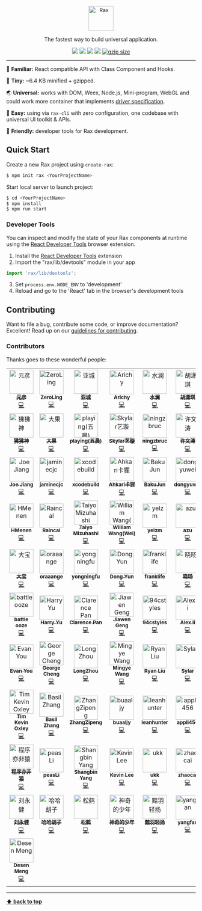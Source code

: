 <p align="center">
  <a href="https://alibaba.github.io/rax">
    <img alt="Rax" src="https://user-images.githubusercontent.com/677114/59907138-e99f7180-943c-11e9-8769-07021d9fe1ca.png" width="66">
  </a>
</p>

<p align="center">
The fastest way to build universal application.
</p>

<p align="center">
  <a href="https://github.com/alibaba/rax/blob/master/LICENSE"><img src="https://img.shields.io/npm/l/rax.svg"></a>
  <a href="https://www.npmjs.com/package/rax"><img src="https://img.shields.io/npm/v/rax.svg"></a>
  <a href="https://www.npmjs.com/package/rax"><img src="https://img.shields.io/npm/dm/rax.svg"></a>
  <a href="https://travis-ci.org/alibaba/rax"><img src="https://travis-ci.org/alibaba/rax.svg?branch=master"></a>
  <a href="https://unpkg.com/rax/dist/rax.min.js"><img src="https://img.badgesize.io/https://unpkg.com/rax/dist/rax.min.js?compression=gzip&?maxAge=3600" alt="gzip size"></a>
</p>

---

:christmas_tree: **Familiar:** React compatible API with Class Component and Hooks.

:candy: **Tiny:** ~6.4 KB minified + gzipped.

:earth_asia: **Universal:** works with DOM, Weex, Node.js, Mini-program, WebGL and could work more container that implements [driver specification](./docs/en-US/driver-spec.md).

:banana: **Easy:** using via `rax-cli` with zero configuration, one codebase with universal UI toolkit & APIs.

:lollipop: **Friendly:** developer tools for Rax development.


## Quick Start

Create a new Rax project using `create-rax`:

```sh
$ npm init rax <YourProjectName>
```

Start local server to launch project:

```sh
$ cd <YourProjectName>
$ npm install
$ npm run start
```

### Developer Tools

You can inspect and modify the state of your Rax components at runtime using the
[React Developer Tools](https://github.com/facebook/react-devtools) browser extension.

1. Install the [React Developer Tools](https://github.com/facebook/react-devtools) extension
2. Import the "rax/lib/devtools" module in your app
  ```js
  import 'rax/lib/devtools';
  ```
3. Set `process.env.NODE_ENV` to 'development'
4. Reload and go to the 'React' tab in the browser's development tools


## Contributing

Want to file a bug, contribute some code, or improve documentation? Excellent! Read up on our [guidelines for contributing](./.github/CONTRIBUTING.md).


### Contributors

Thanks goes to these wonderful people:

<!-- ALL-CONTRIBUTORS-LIST:START - Do not remove or modify this section -->
<!-- prettier-ignore-start -->
<!-- markdownlint-disable -->
<table>
  <tr>
    <td align="center"><a href="https://yuanyan.github.io"><img src="https://avatars1.githubusercontent.com/u/677114?v=4" width="64px;" alt="元彦"/><br /><sub><b>元彦</b></sub></a><br /><a href="https://github.com/alibaba/rax/commits?author=yuanyan" title="Code">💻</a></td>
    <td align="center"><a href="https://zeroling.com"><img src="https://avatars1.githubusercontent.com/u/3922719?v=4" width="64px;" alt="ZeroLing"/><br /><sub><b>ZeroLing</b></sub></a><br /><a href="https://github.com/alibaba/rax/commits?author=wssgcg1213" title="Code">💻</a></td>
    <td align="center"><a href="https://github.com/yacheng"><img src="https://avatars2.githubusercontent.com/u/1745426?v=4" width="64px;" alt="亚城"/><br /><sub><b>亚城</b></sub></a><br /><a href="https://github.com/alibaba/rax/commits?author=yacheng" title="Code">💻</a></td>
    <td align="center"><a href="https://github.com/Arichy"><img src="https://avatars3.githubusercontent.com/u/29599723?v=4" width="64px;" alt="Arichy"/><br /><sub><b>Arichy</b></sub></a><br /><a href="https://github.com/alibaba/rax/commits?author=Arichy" title="Code">💻</a></td>
    <td align="center"><a href="https://github.com/chenjun1011"><img src="https://avatars3.githubusercontent.com/u/1303018?v=4" width="64px;" alt="水澜"/><br /><sub><b>水澜</b></sub></a><br /><a href="https://github.com/alibaba/rax/commits?author=chenjun1011" title="Code">💻</a></td>
    <td align="center"><a href="http://huxiaoqi567.github.io/"><img src="https://avatars3.githubusercontent.com/u/1961484?v=4" width="64px;" alt="胡潇琪"/><br /><sub><b>胡潇琪</b></sub></a><br /><a href="https://github.com/alibaba/rax/commits?author=huxiaoqi567" title="Code">💻</a></td>
    <td align="center"><a href="https://github.com/boiawang"><img src="https://avatars3.githubusercontent.com/u/6340730?v=4" width="64px;" alt="岭伊"/><br /><sub><b>岭伊</b></sub></a><br /><a href="https://github.com/alibaba/rax/commits?author=boiawang" title="Code">💻</a></td>
  </tr>
  <tr>
    <td align="center"><a href="http://solojiang.github.io"><img src="https://avatars3.githubusercontent.com/u/14757289?v=4" width="64px;" alt="狒狒神"/><br /><sub><b>狒狒神</b></sub></a><br /><a href="https://github.com/alibaba/rax/commits?author=SoloJiang" title="Code">💻</a></td>
    <td align="center"><a href="https://github.com/imsobear"><img src="https://avatars0.githubusercontent.com/u/2505411?v=4" width="64px;" alt="大果"/><br /><sub><b>大果</b></sub></a><br /><a href="https://github.com/alibaba/rax/commits?author=imsobear" title="Code">💻</a></td>
    <td align="center"><a href="https://github.com/playing"><img src="https://avatars2.githubusercontent.com/u/5006825?v=4" width="64px;" alt="playing(五晨)"/><br /><sub><b>playing(五晨)</b></sub></a><br /><a href="https://github.com/alibaba/rax/commits?author=playing" title="Code">💻</a></td>
    <td align="center"><a href="https://github.com/zhangmengxue"><img src="https://avatars1.githubusercontent.com/u/6252911?v=4" width="64px;" alt="Skylar艺璇"/><br /><sub><b>Skylar艺璇</b></sub></a><br /><a href="https://github.com/alibaba/rax/commits?author=zhangmengxue" title="Code">💻</a></td>
    <td align="center"><a href="https://github.com/kingback"><img src="https://avatars2.githubusercontent.com/u/471003?v=4" width="64px;" alt="ningzbruc"/><br /><sub><b>ningzbruc</b></sub></a><br /><a href="https://github.com/alibaba/rax/commits?author=kingback" title="Code">💻</a></td>
    <td align="center"><a href="http://alvinhui.lofter.com"><img src="https://avatars3.githubusercontent.com/u/4392234?v=4" width="64px;" alt="许文涛"/><br /><sub><b>许文涛</b></sub></a><br /><a href="https://github.com/alibaba/rax/commits?author=alvinhui" title="Code">💻</a></td>
    <td align="center"><a href="https://gaohaoyang.github.io"><img src="https://avatars3.githubusercontent.com/u/7655995?v=4" width="64px;" alt="浩阳"/><br /><sub><b>浩阳</b></sub></a><br /><a href="https://github.com/alibaba/rax/commits?author=Gaohaoyang" title="Code">💻</a></td>
  </tr>
  <tr>
    <td align="center"><a href="https://hijiangtao.js.org/"><img src="https://avatars1.githubusercontent.com/u/4990015?v=4" width="64px;" alt="Joe Jiang"/><br /><sub><b>Joe Jiang</b></sub></a><br /><a href="https://github.com/alibaba/rax/commits?author=hijiangtao" title="Code">💻</a></td>
    <td align="center"><a href="https://github.com/jasminecjc/Ideas/issues"><img src="https://avatars0.githubusercontent.com/u/13568376?v=4" width="64px;" alt="jaminecjc"/><br /><sub><b>jaminecjc</b></sub></a><br /><a href="https://github.com/alibaba/rax/commits?author=jasminecjc" title="Code">💻</a></td>
    <td align="center"><a href="https://www.xcodebuild.com/"><img src="https://avatars3.githubusercontent.com/u/5436704?v=4" width="64px;" alt="xcodebuild"/><br /><sub><b>xcodebuild</b></sub></a><br /><a href="https://github.com/alibaba/rax/commits?author=xcodebuild" title="Code">💻</a></td>
    <td align="center"><a href="https://github.com/Ahkari"><img src="https://avatars3.githubusercontent.com/u/8937572?v=4" width="64px;" alt="Ahkari卡狸"/><br /><sub><b>Ahkari卡狸</b></sub></a><br /><a href="https://github.com/alibaba/rax/commits?author=Ahkari" title="Code">💻</a></td>
    <td align="center"><a href="https://github.com/BakuJun"><img src="https://avatars2.githubusercontent.com/u/16538695?v=4" width="64px;" alt="BakuJun"/><br /><sub><b>BakuJun</b></sub></a><br /><a href="https://github.com/alibaba/rax/commits?author=BakuJun" title="Code">💻</a></td>
    <td align="center"><a href="https://github.com/dongyuwei"><img src="https://avatars3.githubusercontent.com/u/112451?v=4" width="64px;" alt="dongyuwei"/><br /><sub><b>dongyuwei</b></sub></a><br /><a href="https://github.com/alibaba/rax/commits?author=dongyuwei" title="Code">💻</a></td>
    <td align="center"><a href="https://fraserxu.me"><img src="https://avatars3.githubusercontent.com/u/1183541?v=4" width="64px;" alt="Fraser Xu"/><br /><sub><b>Fraser Xu</b></sub></a><br /><a href="https://github.com/alibaba/rax/commits?author=fraserxu" title="Code">💻</a></td>
  </tr>
  <tr>
    <td align="center"><a href="https://github.com/HMenen"><img src="https://avatars2.githubusercontent.com/u/15607391?v=4" width="64px;" alt="HMenen"/><br /><sub><b>HMenen</b></sub></a><br /><a href="https://github.com/alibaba/rax/commits?author=HMenen" title="Code">💻</a></td>
    <td align="center"><a href="https://raincal.com"><img src="https://avatars1.githubusercontent.com/u/6279478?v=4" width="64px;" alt="Raincal"/><br /><sub><b>Raincal</b></sub></a><br /><a href="https://github.com/alibaba/rax/commits?author=Raincal" title="Code">💻</a></td>
    <td align="center"><a href="http://taiyoslime.hatenablog.com/"><img src="https://avatars2.githubusercontent.com/u/11515982?v=4" width="64px;" alt="Taiyo Mizuhashi"/><br /><sub><b>Taiyo Mizuhashi</b></sub></a><br /><a href="https://github.com/alibaba/rax/commits?author=taiyoslime" title="Code">💻</a></td>
    <td align="center"><a href="https://medium.com/@wjwang"><img src="https://avatars3.githubusercontent.com/u/2817235?v=4" width="64px;" alt="William Wang(Wei)"/><br /><sub><b>William Wang(Wei)</b></sub></a><br /><a href="https://github.com/alibaba/rax/commits?author=WJWang" title="Code">💻</a></td>
    <td align="center"><a href="http://d12mnit.github.io/"><img src="https://avatars3.githubusercontent.com/u/13366123?v=4" width="64px;" alt="yelzm"/><br /><sub><b>yelzm</b></sub></a><br /><a href="https://github.com/alibaba/rax/commits?author=d12mnit" title="Code">💻</a></td>
    <td align="center"><a href="https://efcl.info/"><img src="https://avatars1.githubusercontent.com/u/19714?v=4" width="64px;" alt="azu"/><br /><sub><b>azu</b></sub></a><br /><a href="https://github.com/alibaba/rax/commits?author=azu" title="Code">💻</a></td>
    <td align="center"><a href="https://github.com/crazybear"><img src="https://avatars3.githubusercontent.com/u/2849777?v=4" width="64px;" alt="Nan Zhao"/><br /><sub><b>Nan Zhao</b></sub></a><br /><a href="https://github.com/alibaba/rax/commits?author=crazybear" title="Code">💻</a></td>
  </tr>
  <tr>
    <td align="center"><a href="http://noyobo.com"><img src="https://avatars1.githubusercontent.com/u/1292082?v=4" width="64px;" alt="大宝"/><br /><sub><b>大宝</b></sub></a><br /><a href="https://github.com/alibaba/rax/commits?author=noyobo" title="Code">💻</a></td>
    <td align="center"><a href="https://orange-c.github.io/blog/"><img src="https://avatars1.githubusercontent.com/u/8469262?v=4" width="64px;" alt="oraaange"/><br /><sub><b>oraaange</b></sub></a><br /><a href="https://github.com/alibaba/rax/commits?author=Orange-C" title="Code">💻</a></td>
    <td align="center"><a href="https://github.com/yongningfu"><img src="https://avatars2.githubusercontent.com/u/9846613?v=4" width="64px;" alt="yongningfu"/><br /><sub><b>yongningfu</b></sub></a><br /><a href="https://github.com/alibaba/rax/commits?author=yongningfu" title="Code">💻</a></td>
    <td align="center"><a href="https://dong.ninja"><img src="https://avatars3.githubusercontent.com/u/16359169?v=4" width="64px;" alt="Dong Yun"/><br /><sub><b>Dong Yun</b></sub></a><br /><a href="https://github.com/alibaba/rax/commits?author=DoranYun" title="Code">💻</a></td>
    <td align="center"><a href="https://github.com/frankLife"><img src="https://avatars1.githubusercontent.com/u/5081884?v=4" width="64px;" alt="franklife"/><br /><sub><b>franklife</b></sub></a><br /><a href="https://github.com/alibaba/rax/commits?author=frankLife" title="Code">💻</a></td>
    <td align="center"><a href="https://github.com/balloonzzq"><img src="https://avatars3.githubusercontent.com/u/15956075?v=4" width="64px;" alt="晓旸"/><br /><sub><b>晓旸</b></sub></a><br /><a href="https://github.com/alibaba/rax/commits?author=balloonzzq" title="Code">💻</a></td>
    <td align="center"><a href="http://tinple.io"><img src="https://avatars3.githubusercontent.com/u/5363119?v=4" width="64px;" alt="Tinple"/><br /><sub><b>Tinple</b></sub></a><br /><a href="https://github.com/alibaba/rax/commits?author=Tinple" title="Code">💻</a></td>
  </tr>
  <tr>
    <td align="center"><a href="http://1q88.cn"><img src="https://avatars0.githubusercontent.com/u/5954671?v=4" width="64px;" alt="battle ooze"/><br /><sub><b>battle ooze</b></sub></a><br /><a href="https://github.com/alibaba/rax/commits?author=battle-ooze" title="Code">💻</a></td>
    <td align="center"><a href="http://yujiangshui.com/"><img src="https://avatars3.githubusercontent.com/u/2942913?v=4" width="64px;" alt="Harry Yu"/><br /><sub><b>Harry Yu</b></sub></a><br /><a href="https://github.com/alibaba/rax/commits?author=yujiangshui" title="Code">💻</a></td>
    <td align="center"><a href="https://clarence-pan.github.io"><img src="https://avatars2.githubusercontent.com/u/8750132?v=4" width="64px;" alt="Clarence Pan"/><br /><sub><b>Clarence Pan</b></sub></a><br /><a href="https://github.com/alibaba/rax/commits?author=Clarence-pan" title="Code">💻</a></td>
    <td align="center"><a href="https://www.gengjiawen.com"><img src="https://avatars1.githubusercontent.com/u/3759816?v=4" width="64px;" alt="Jiawen Geng"/><br /><sub><b>Jiawen Geng</b></sub></a><br /><a href="https://github.com/alibaba/rax/commits?author=gengjiawen" title="Code">💻</a></td>
    <td align="center"><a href="https://94cstyles.github.io/shell/"><img src="https://avatars2.githubusercontent.com/u/3605154?v=4" width="64px;" alt="94cstyles"/><br /><sub><b>94cstyles</b></sub></a><br /><a href="https://github.com/alibaba/rax/commits?author=94cstyles" title="Code">💻</a></td>
    <td align="center"><a href="http://limn.me"><img src="https://avatars1.githubusercontent.com/u/10400425?v=4" width="64px;" alt="Alex.li"/><br /><sub><b>Alex.li</b></sub></a><br /><a href="https://github.com/alibaba/rax/commits?author=lmnsg" title="Code">💻</a></td>
    <td align="center"><a href="https://dalisoft.uz"><img src="https://avatars0.githubusercontent.com/u/3511344?v=4" width="64px;" alt="Davlat Shavkatov"/><br /><sub><b>Davlat Shavkatov</b></sub></a><br /><a href="https://github.com/alibaba/rax/commits?author=dalisoft" title="Code">💻</a></td>
  </tr>
  <tr>
    <td align="center"><a href="http://evanyou.me"><img src="https://avatars1.githubusercontent.com/u/499550?v=4" width="64px;" alt="Evan You"/><br /><sub><b>Evan You</b></sub></a><br /><a href="https://github.com/alibaba/rax/commits?author=yyx990803" title="Code">💻</a></td>
    <td align="center"><a href="https://gerhut.me/"><img src="https://avatars1.githubusercontent.com/u/2500247?v=4" width="64px;" alt="George Cheng"/><br /><sub><b>George Cheng</b></sub></a><br /><a href="https://github.com/alibaba/rax/commits?author=Gerhut" title="Code">💻</a></td>
    <td align="center"><a href="https://longzhou.me"><img src="https://avatars2.githubusercontent.com/u/1685674?v=4" width="64px;" alt="LongZhou"/><br /><sub><b>LongZhou</b></sub></a><br /><a href="https://github.com/alibaba/rax/commits?author=JesonRondo" title="Code">💻</a></td>
    <td align="center"><a href="https://zh.wikipedia.org/wiki/User:Artoria2e5"><img src="https://avatars2.githubusercontent.com/u/6459309?v=4" width="64px;" alt="Mingye Wang"/><br /><sub><b>Mingye Wang</b></sub></a><br /><a href="https://github.com/alibaba/rax/commits?author=Artoria2e5" title="Code">💻</a></td>
    <td align="center"><a href="https://github.com/RyanLiu0235"><img src="https://avatars2.githubusercontent.com/u/5373041?v=4" width="64px;" alt="Ryan Liu"/><br /><sub><b>Ryan Liu</b></sub></a><br /><a href="https://github.com/alibaba/rax/commits?author=RyanLiu0235" title="Code">💻</a></td>
    <td align="center"><a href="https://github.com/supersylar"><img src="https://avatars0.githubusercontent.com/u/6358060?v=4" width="64px;" alt="Sylar"/><br /><sub><b>Sylar</b></sub></a><br /><a href="https://github.com/alibaba/rax/commits?author=supersylar" title="Code">💻</a></td>
    <td align="center"><a href="https://gitter.im"><img src="https://avatars2.githubusercontent.com/u/8518239?v=4" width="64px;" alt="The Gitter Badger"/><br /><sub><b>The Gitter Badger</b></sub></a><br /><a href="https://github.com/alibaba/rax/commits?author=gitter-badger" title="Code">💻</a></td>
  </tr>
  <tr>
    <td align="center"><a href="https://twitter.com/timkevinoxley"><img src="https://avatars1.githubusercontent.com/u/43438?v=4" width="64px;" alt="Tim Kevin Oxley"/><br /><sub><b>Tim Kevin Oxley</b></sub></a><br /><a href="https://github.com/alibaba/rax/commits?author=timoxley" title="Code">💻</a></td>
    <td align="center"><a href="http://basilzhang.com"><img src="https://avatars2.githubusercontent.com/u/19166761?v=4" width="64px;" alt="Basil Zhang"/><br /><sub><b>Basil Zhang</b></sub></a><br /><a href="https://github.com/alibaba/rax/commits?author=zhangyu921" title="Code">💻</a></td>
    <td align="center"><a href="https://amdgigabyte.github.io"><img src="https://avatars2.githubusercontent.com/u/296426?v=4" width="64px;" alt="ZhangZipeng"/><br /><sub><b>ZhangZipeng</b></sub></a><br /><a href="https://github.com/alibaba/rax/commits?author=amdgigabyte" title="Code">💻</a></td>
    <td align="center"><a href="https://github.com/buaaljy"><img src="https://avatars1.githubusercontent.com/u/8011964?v=4" width="64px;" alt="buaaljy"/><br /><sub><b>buaaljy</b></sub></a><br /><a href="https://github.com/alibaba/rax/commits?author=buaaljy" title="Code">💻</a></td>
    <td align="center"><a href="https://github.com/leanhunter"><img src="https://avatars3.githubusercontent.com/u/3183822?v=4" width="64px;" alt="leanhunter"/><br /><sub><b>leanhunter</b></sub></a><br /><a href="https://github.com/alibaba/rax/commits?author=leanhunter" title="Code">💻</a></td>
    <td align="center"><a href="https://github.com/appli456"><img src="https://avatars1.githubusercontent.com/u/8943691?v=4" width="64px;" alt="appli456"/><br /><sub><b>appli456</b></sub></a><br /><a href="https://github.com/alibaba/rax/commits?author=appli456" title="Code">💻</a></td>
    <td align="center"><a href="https://github.com/ljybill"><img src="https://avatars2.githubusercontent.com/u/31462342?v=4" width="64px;" alt="ljybill"/><br /><sub><b>ljybill</b></sub></a><br /><a href="https://github.com/alibaba/rax/commits?author=ljybill" title="Code">💻</a></td>
  </tr>
  <tr>
    <td align="center"><a href="http://yifeiyuan.me"><img src="https://avatars3.githubusercontent.com/u/6982439?v=4" width="64px;" alt="程序亦非猿"/><br /><sub><b>程序亦非猿</b></sub></a><br /><a href="https://github.com/alibaba/rax/commits?author=AlanCheen" title="Code">💻</a></td>
    <td align="center"><a href="https://github.com/peasLi"><img src="https://avatars3.githubusercontent.com/u/10102335?v=4" width="64px;" alt="peasLi"/><br /><sub><b>peasLi</b></sub></a><br /><a href="https://github.com/alibaba/rax/commits?author=peasLi" title="Code">💻</a></td>
    <td align="center"><a href="http://www.rccoder.net"><img src="https://avatars3.githubusercontent.com/u/7554325?v=4" width="64px;" alt="Shangbin Yang"/><br /><sub><b>Shangbin Yang</b></sub></a><br /><a href="https://github.com/alibaba/rax/commits?author=rccoder" title="Code">💻</a></td>
    <td align="center"><a href="https://github.com/leedut"><img src="https://avatars2.githubusercontent.com/u/10243337?v=4" width="64px;" alt="Kevin Lee"/><br /><sub><b>Kevin Lee</b></sub></a><br /><a href="https://github.com/alibaba/rax/commits?author=leedut" title="Code">💻</a></td>
    <td align="center"><a href="http://corneys.cn"><img src="https://avatars0.githubusercontent.com/u/11909865?v=4" width="64px;" alt="ukk"/><br /><sub><b>ukk</b></sub></a><br /><a href="https://github.com/alibaba/rax/commits?author=zunyan" title="Code">💻</a></td>
    <td align="center"><a href="http://havefive.github.io"><img src="https://avatars3.githubusercontent.com/u/5222554?v=4" width="64px;" alt="zhaocai"/><br /><sub><b>zhaocai</b></sub></a><br /><a href="https://github.com/alibaba/rax/commits?author=havefive" title="Code">💻</a></td>
    <td align="center"><a href="https://github.com/mrme2014"><img src="https://avatars0.githubusercontent.com/u/10045233?v=4" width="64px;" alt="mrme2014"/><br /><sub><b>mrme2014</b></sub></a><br /><a href="https://github.com/alibaba/rax/commits?author=mrme2014" title="Code">💻</a></td>
  </tr>
  <tr>
    <td align="center"><a href="https://github.com/ggd543"><img src="https://avatars2.githubusercontent.com/u/224629?v=4" width="64px;" alt="刘永健"/><br /><sub><b>刘永健</b></sub></a><br /><a href="https://github.com/alibaba/rax/commits?author=ggd543" title="Code">💻</a></td>
    <td align="center"><a href="https://github.com/hudidit"><img src="https://avatars1.githubusercontent.com/u/2347723?v=4" width="64px;" alt="哈哈胡子"/><br /><sub><b>哈哈胡子</b></sub></a><br /><a href="https://github.com/alibaba/rax/commits?author=hudidit" title="Code">💻</a></td>
    <td align="center"><a href="https://github.com/bluemsn"><img src="https://avatars0.githubusercontent.com/u/3715420?v=4" width="64px;" alt="松鹤"/><br /><sub><b>松鹤</b></sub></a><br /><a href="https://github.com/alibaba/rax/commits?author=bluemsn" title="Code">💻</a></td>
    <td align="center"><a href="https://github.com/kahing7"><img src="https://avatars3.githubusercontent.com/u/23146851?v=4" width="64px;" alt="神奇的少年"/><br /><sub><b>神奇的少年</b></sub></a><br /><a href="https://github.com/alibaba/rax/commits?author=kahing7" title="Code">💻</a></td>
    <td align="center"><a href="http://www.ayqy.net/"><img src="https://avatars2.githubusercontent.com/u/12402989?v=4" width="64px;" alt="黯羽轻扬"/><br /><sub><b>黯羽轻扬</b></sub></a><br /><a href="https://github.com/alibaba/rax/commits?author=ayqy" title="Code">💻</a></td>
    <td align="center"><a href="http://www.w3cfuns.com/space-uid-5427233.html"><img src="https://avatars0.githubusercontent.com/u/9896768?v=4" width="64px;" alt="yangfan"/><br /><sub><b>yangfan</b></sub></a><br /><a href="https://github.com/alibaba/rax/commits?author=fyangstudio" title="Code">💻</a></td>
    <td align="center"><a href="https://github.com/fengwuxp"><img src="https://avatars2.githubusercontent.com/u/19926995?v=4" width="64px;" alt="风"/><br /><sub><b>风</b></sub></a><br /><a href="https://github.com/alibaba/rax/commits?author=fengwuxp" title="Code">💻</a></td>
  </tr>
  <tr>
    <td align="center"><a href="https://demohi.com"><img src="https://avatars3.githubusercontent.com/u/1209159?v=4" width="64px;" alt="Desen Meng"/><br /><sub><b>Desen Meng</b></sub></a><br /><a href="https://github.com/alibaba/rax/commits?author=demohi" title="Code">💻</a></td>
  </tr>
</table>

<!-- markdownlint-enable -->
<!-- prettier-ignore-end -->
<!-- ALL-CONTRIBUTORS-LIST:END -->

---
**[⬆ back to top](#top)**
